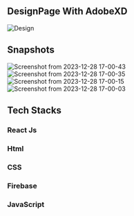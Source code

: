 ## DesignPage With AdobeXD

<img src="https://cdn.discordapp.com/attachments/863787153220960258/994415160557056080/unknown.png" alt="Design"/>

## Snapshots
![Screenshot from 2023-12-28 17-00-43](https://github.com/sanjeevgangwar/blog-xenon-assignment/assets/93440963/04a92744-2bb3-4900-aff0-664da66dce3e)
![Screenshot from 2023-12-28 17-00-35](https://github.com/sanjeevgangwar/blog-xenon-assignment/assets/93440963/ea7dec77-4c34-4f7f-84f7-ada4d7673a30)
![Screenshot from 2023-12-28 17-00-15](https://github.com/sanjeevgangwar/blog-xenon-assignment/assets/93440963/32f9c788-a37d-476e-99be-4905c257bb15)
![Screenshot from 2023-12-28 17-00-03](https://github.com/sanjeevgangwar/blog-xenon-assignment/assets/93440963/62dbdb95-fc93-4df2-9587-d745c40b44f8)

  
## Tech Stacks
### React Js
### Html
### CSS
### Firebase
### JavaScript
